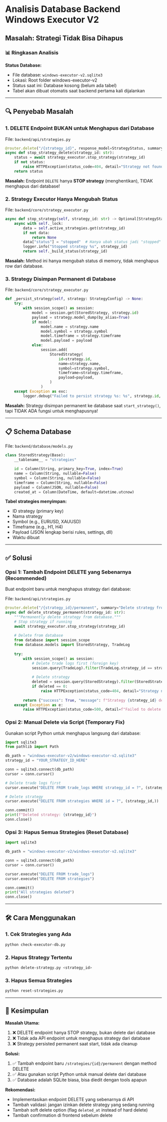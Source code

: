 # Analisis Database Backend Windows Executor V2
## Masalah: Strategi Tidak Bisa Dihapus

### 📊 Ringkasan Analisis

**Status Database:**
- File database: `windows-executor-v2.sqlite3`
- Lokasi: Root folder windows-executor-v2
- Status saat ini: Database kosong (belum ada tabel)
- Tabel akan dibuat otomatis saat backend pertama kali dijalankan

---

## 🔍 Penyebab Masalah

### 1. **DELETE Endpoint BUKAN untuk Menghapus dari Database**

File: `backend/api/strategies.py`
```python
@router.delete("/{strategy_id}", response_model=StrategyStatus, summary="Stop strategy (DELETE)")
async def stop_strategy_delete(strategy_id: str):
    status = await strategy_executor.stop_strategy(strategy_id)
    if not status:
        raise HTTPException(status_code=404, detail="Strategy not found")
    return status
```

**Masalah:** Endpoint `DELETE` hanya **STOP strategy** (menghentikan), TIDAK menghapus dari database!

### 2. **Strategy Executor Hanya Mengubah Status**

File: `backend/core/strategy_executor.py`
```python
async def stop_strategy(self, strategy_id: str) -> Optional[StrategyStatus]:
    async with self._lock:
        data = self.active_strategies.get(strategy_id)
        if not data:
            return None
        data["status"] = "stopped"  # Hanya ubah status jadi "stopped"
        logger.info("Stopped strategy %s", strategy_id)
        return self._build_status(strategy_id)
```

**Masalah:** Method ini hanya mengubah status di memory, tidak menghapus row dari database.

### 3. **Strategy Disimpan Permanent di Database**

File: `backend/core/strategy_executor.py`
```python
def _persist_strategy(self, strategy: StrategyConfig) -> None:
    try:
        with session_scope() as session:
            model = session.get(StoredStrategy, strategy.id)
            payload = strategy.model_dump(by_alias=True)
            if model:
                model.name = strategy.name
                model.symbol = strategy.symbol
                model.timeframe = strategy.timeframe
                model.payload = payload
            else:
                session.add(
                    StoredStrategy(
                        id=strategy.id,
                        name=strategy.name,
                        symbol=strategy.symbol,
                        timeframe=strategy.timeframe,
                        payload=payload,
                    )
                )
    except Exception as exc:
        logger.debug("Failed to persist strategy %s: %s", strategy.id, exc)
```

**Masalah:** Strategy disimpan permanent ke database saat `start_strategy()`, tapi TIDAK ADA fungsi untuk menghapusnya!

---

## 📋 Schema Database

File: `backend/database/models.py`

```python
class StoredStrategy(Base):
    __tablename__ = "strategies"

    id = Column(String, primary_key=True, index=True)
    name = Column(String, nullable=False)
    symbol = Column(String, nullable=False)
    timeframe = Column(String, nullable=False)
    payload = Column(JSON, nullable=False)
    created_at = Column(DateTime, default=datetime.utcnow)
```

**Tabel strategies menyimpan:**
- ID strategy (primary key)
- Nama strategy
- Symbol (e.g., EURUSD, XAUUSD)
- Timeframe (e.g., H1, H4)
- Payload (JSON lengkap berisi rules, settings, dll)
- Waktu dibuat

---

## ✅ Solusi

### **Opsi 1: Tambah Endpoint DELETE yang Sebenarnya (Recommended)**

Buat endpoint baru untuk menghapus strategy dari database:

File: `backend/api/strategies.py`
```python
@router.delete("/{strategy_id}/permanent", summary="Delete strategy from database")
async def delete_strategy_permanent(strategy_id: str):
    """Permanently delete strategy from database."""
    # Stop strategy if running
    await strategy_executor.stop_strategy(strategy_id)
    
    # Delete from database
    from database import session_scope
    from database.models import StoredStrategy, TradeLog
    
    try:
        with session_scope() as session:
            # Delete trade logs first (foreign key)
            session.query(TradeLog).filter(TradeLog.strategy_id == strategy_id).delete()
            
            # Delete strategy
            deleted = session.query(StoredStrategy).filter(StoredStrategy.id == strategy_id).delete()
            if deleted == 0:
                raise HTTPException(status_code=404, detail="Strategy not found in database")
            
        return {"success": True, "message": f"Strategy {strategy_id} deleted permanently"}
    except Exception as e:
        raise HTTPException(status_code=500, detail=f"Failed to delete: {str(e)}")
```

### **Opsi 2: Manual Delete via Script (Temporary Fix)**

Gunakan script Python untuk menghapus langsung dari database:

```python
import sqlite3
from pathlib import Path

db_path = "windows-executor-v2/windows-executor-v2.sqlite3"
strategy_id = "YOUR_STRATEGY_ID_HERE"

conn = sqlite3.connect(db_path)
cursor = conn.cursor()

# Delete trade logs first
cursor.execute("DELETE FROM trade_logs WHERE strategy_id = ?", (strategy_id,))

# Delete strategy
cursor.execute("DELETE FROM strategies WHERE id = ?", (strategy_id,))

conn.commit()
print(f"Deleted strategy: {strategy_id}")
conn.close()
```

### **Opsi 3: Hapus Semua Strategies (Reset Database)**

```python
import sqlite3

db_path = "windows-executor-v2/windows-executor-v2.sqlite3"

conn = sqlite3.connect(db_path)
cursor = conn.cursor()

cursor.execute("DELETE FROM trade_logs")
cursor.execute("DELETE FROM strategies")

conn.commit()
print("All strategies deleted")
conn.close()
```

---

## 🛠️ Cara Menggunakan

### 1. **Cek Strategies yang Ada**
```bash
python check-executor-db.py
```

### 2. **Hapus Strategy Tertentu**
```bash
python delete-strategy.py <strategy_id>
```

### 3. **Hapus Semua Strategies**
```bash
python reset-strategies.py
```

---

## 📌 Kesimpulan

**Masalah Utama:**
1. ❌ DELETE endpoint hanya STOP strategy, bukan delete dari database
2. ❌ Tidak ada API endpoint untuk menghapus strategy dari database
3. ❌ Strategy persisted permanent saat start, tidak ada cleanup

**Solusi:**
1. ✅ Tambah endpoint baru `/strategies/{id}/permanent` dengan method DELETE
2. ✅ Atau gunakan script Python untuk manual delete dari database
3. ✅ Database adalah SQLite biasa, bisa diedit dengan tools apapun

**Rekomendasi:**
- Implementasikan endpoint DELETE yang sebenarnya di API
- Tambah validasi: jangan izinkan delete strategy yang sedang running
- Tambah soft delete option (flag `deleted_at` instead of hard delete)
- Tambah confirmation di frontend sebelum delete
